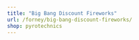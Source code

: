 ```yaml
---
title: "Big Bang Discount Fireworks"
url: /forney/big-bang-discount-fireworks/
shop: pyrotechnics
---
```

